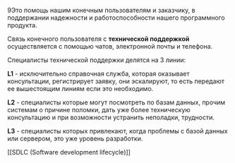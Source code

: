 9Это помощь нашим конечным пользователям и заказчику, в поддержании надежности и работоспособности нашего программного продукта.

Связь конечного пользователя с **технической поддержкой** осуществляется с помощью чатов, электронной почты и телефона. 

Специалисты технической поддержки делятся на 3 линии:

**L1** - исключительно справочная служба, которая оказывает консультации, регистрирует заявку, они эскалируют, то есть передают ее вышестоящим линиям если это необходимо.

**L2** - специалисты которые могут посмотреть по базам данных, прочим системам о причине поломки, дать уже более техническую консультацию и при возможности устранить неполадки, трудности.

**L3** - специалисты которых привлекают, когда проблемы с базой данных или сервером, это уже уровень разработки.

[[SDLC (Software development lifecycle)]]